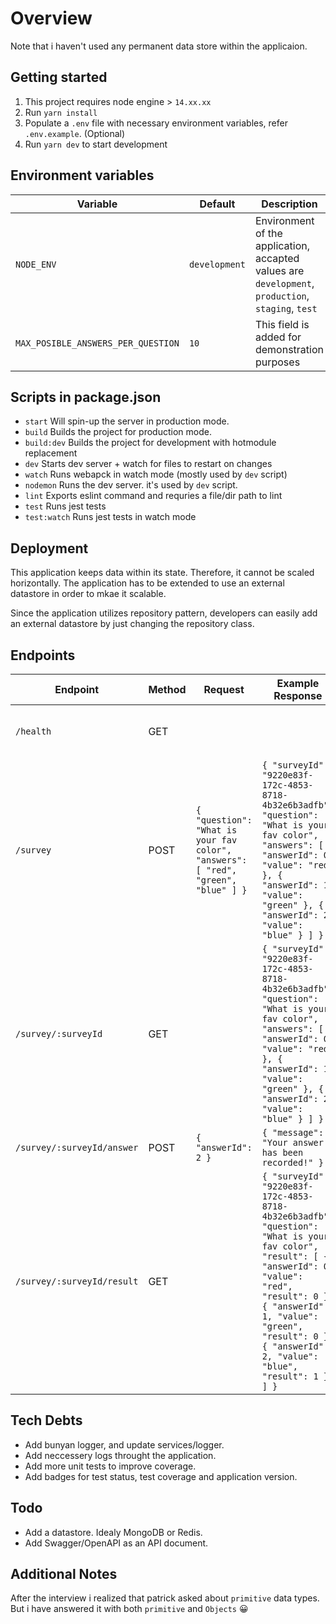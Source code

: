 # Overview

Note that i haven't used any permanent data store within the applicaion.

## Getting started

1. This project requires node engine > `14.xx.xx`
1. Run `yarn install`
1. Populate a `.env` file with necessary environment variables, refer `.env.example`. (Optional)
1. Run `yarn dev` to start development

## Environment variables

| Variable                           | Default       | Description                                                                                        |
| ---------------------------------- | ------------- | -------------------------------------------------------------------------------------------------- |
| `NODE_ENV`                         | `development` | Environment of the application, accapted values are `development`, `production`, `staging`, `test` |
| `MAX_POSIBLE_ANSWERS_PER_QUESTION` | `10`          | This field is added for demonstration purposes                                                     |

## Scripts in package.json

-   `start` Will spin-up the server in production mode.
-   `build` Builds the project for production mode.
-   `build:dev` Builds the project for development with hotmodule replacement
-   `dev` Starts dev server + watch for files to restart on changes
-   `watch` Runs webapck in watch mode (mostly used by `dev` script)
-   `nodemon` Runs the dev server. it's used by `dev` script.
-   `lint` Exports eslint command and requries a file/dir path to lint
-   `test` Runs jest tests
-   `test:watch` Runs jest tests in watch mode

## Deployment

This application keeps data within its state. Therefore, it cannot be scaled horizontally. The application has to be extended to use an external datastore in order to mkae it scalable.

Since the application utilizes repository pattern, developers can easily add an external datastore by just changing the repository class.

## Endpoints

| Endpoint                   | Method | Request                                                                           | Example Response                                                                                                                                                                                                                                                | Description                      |
| -------------------------- | ------ | --------------------------------------------------------------------------------- | --------------------------------------------------------------------------------------------------------------------------------------------------------------------------------------------------------------------------------------------------------------- | -------------------------------- |
| `/health`                  | GET    |                                                                                   |                                                                                                                                                                                                                                                                 | Returns service readiness data   |
| `/survey`                  | POST   | `{ "question": "What is your fav color", "answers": [ "red", "green", "blue" ] }` | `{ "surveyId": "9220e83f-172c-4853-8718-4b32e6b3adfb", "question": "What is your fav color", "answers": [ { "answerId": 0, "value": "red" }, { "answerId": 1, "value": "green" }, { "answerId": 2, "value": "blue" } ] }`                                       | Creates a survey                 |
| `/survey/:surveyId`        | GET    |                                                                                   | `{ "surveyId": "9220e83f-172c-4853-8718-4b32e6b3adfb", "question": "What is your fav color", "answers": [ { "answerId": 0, "value": "red" }, { "answerId": 1, "value": "green" }, { "answerId": 2, "value": "blue" } ] }`                                       | Get survey data                  |
| `/survey/:surveyId/answer` | POST   | `{ "answerId": 2 }`                                                               | `{ "message": "Your answer has been recorded!" }`                                                                                                                                                                                                               | Provides an answer to a survey   |
| `/survey/:surveyId/result` | GET    |                                                                                   | `{ "surveyId": "9220e83f-172c-4853-8718-4b32e6b3adfb", "question": "What is your fav color", "result": [ { "answerId": 0, "value": "red", "result": 0 }, { "answerId": 1, "value": "green", "result": 0 }, { "answerId": 2, "value": "blue", "result": 1 } ] }` | Get survey data with its results |

## Tech Debts

-   Add bunyan logger, and update services/logger.
-   Add neccessery logs throught the application.
-   Add more unit tests to improve coverage.
-   Add badges for test status, test coverage and application version.

## Todo

-   Add a datastore. Idealy MongoDB or Redis.
-   Add Swagger/OpenAPI as an API document.


## Additional Notes

After the interview i realized that patrick asked about `primitive` data types. But i have answered it with both `primitive` and `Objects` 😀

